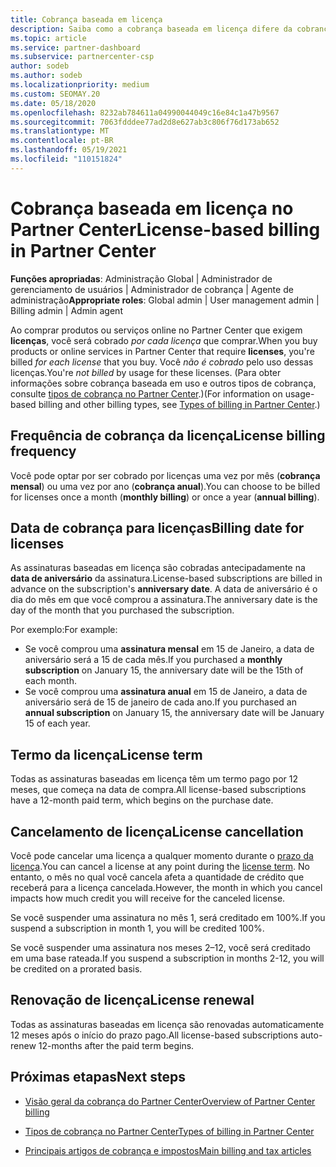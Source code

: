 ```yaml
---
title: Cobrança baseada em licença
description: Saiba como a cobrança baseada em licença difere da cobrança baseada em uso no Partner Center, incluindo como você é cobrado por licença (não por uso de licença).
ms.topic: article
ms.service: partner-dashboard
ms.subservice: partnercenter-csp
author: sodeb
ms.author: sodeb
ms.localizationpriority: medium
ms.custom: SEOMAY.20
ms.date: 05/18/2020
ms.openlocfilehash: 8232ab784611a04990044049c16e84c1a47b9567
ms.sourcegitcommit: 7063fdddee77ad2d8e627ab3c806f76d173ab652
ms.translationtype: MT
ms.contentlocale: pt-BR
ms.lasthandoff: 05/19/2021
ms.locfileid: "110151824"
---
```

# <a name="license-based-billing-in-partner-center"></a><span data-ttu-id="4c23e-103">Cobrança baseada em licença no Partner Center</span><span class="sxs-lookup"><span data-stu-id="4c23e-103">License-based billing in Partner Center</span></span>

<span data-ttu-id="4c23e-104">**Funções apropriadas**: Administração Global | Administrador de gerenciamento de usuários | Administrador de cobrança | Agente de administração</span><span class="sxs-lookup"><span data-stu-id="4c23e-104">**Appropriate roles**: Global admin | User management admin | Billing admin | Admin agent</span></span>

<span data-ttu-id="4c23e-105">Ao comprar produtos ou serviços online no Partner Center que exigem **licenças**, você será cobrado *por cada licença* que comprar.</span><span class="sxs-lookup"><span data-stu-id="4c23e-105">When you buy products or online services in Partner Center that require **licenses**, you're billed *for each license* that you buy.</span></span> <span data-ttu-id="4c23e-106">Você *não é cobrado* pelo uso dessas licenças.</span><span class="sxs-lookup"><span data-stu-id="4c23e-106">You're *not billed* by usage for these licenses.</span></span> <span data-ttu-id="4c23e-107">(Para obter informações sobre cobrança baseada em uso e outros tipos de cobrança, consulte [tipos de cobrança no Partner Center](./billing-basics.md).)</span><span class="sxs-lookup"><span data-stu-id="4c23e-107">(For information on usage-based billing and other billing types, see [Types of billing in Partner Center](./billing-basics.md).)</span></span>

## <a name="license-billing-frequency"></a><span data-ttu-id="4c23e-108">Frequência de cobrança da licença</span><span class="sxs-lookup"><span data-stu-id="4c23e-108">License billing frequency</span></span>

<span data-ttu-id="4c23e-109">Você pode optar por ser cobrado por licenças uma vez por mês (**cobrança mensal**) ou uma vez por ano (**cobrança anual**).</span><span class="sxs-lookup"><span data-stu-id="4c23e-109">You can choose to be billed for licenses once a month (**monthly billing**) or once a year (**annual billing**).</span></span> 

## <a name="billing-date-for-licenses"></a><span data-ttu-id="4c23e-110">Data de cobrança para licenças</span><span class="sxs-lookup"><span data-stu-id="4c23e-110">Billing date for licenses</span></span>

<span data-ttu-id="4c23e-111">As assinaturas baseadas em licença são cobradas antecipadamente na **data de aniversário** da assinatura.</span><span class="sxs-lookup"><span data-stu-id="4c23e-111">License-based subscriptions are billed in advance on the subscription's **anniversary date**.</span></span> <span data-ttu-id="4c23e-112">A data de aniversário é o dia do mês em que você comprou a assinatura.</span><span class="sxs-lookup"><span data-stu-id="4c23e-112">The anniversary date is the day of the month that you purchased the subscription.</span></span>

<span data-ttu-id="4c23e-113">Por exemplo:</span><span class="sxs-lookup"><span data-stu-id="4c23e-113">For example:</span></span>

- <span data-ttu-id="4c23e-114">Se você comprou uma **assinatura mensal** em 15 de Janeiro, a data de aniversário será a 15 de cada mês.</span><span class="sxs-lookup"><span data-stu-id="4c23e-114">If you purchased a **monthly subscription** on January 15, the anniversary date will be the 15th of each month.</span></span>
- <span data-ttu-id="4c23e-115">Se você comprou uma **assinatura anual** em 15 de Janeiro, a data de aniversário será de 15 de janeiro de cada ano.</span><span class="sxs-lookup"><span data-stu-id="4c23e-115">If you purchased an **annual subscription** on January 15, the anniversary date will be January 15 of each year.</span></span>

## <a name="license-term"></a><span data-ttu-id="4c23e-116">Termo da licença</span><span class="sxs-lookup"><span data-stu-id="4c23e-116">License term</span></span>

<span data-ttu-id="4c23e-117">Todas as assinaturas baseadas em licença têm um termo pago por 12 meses, que começa na data de compra.</span><span class="sxs-lookup"><span data-stu-id="4c23e-117">All license-based subscriptions have a 12-month paid term, which begins on the purchase date.</span></span>

## <a name="license-cancellation"></a><span data-ttu-id="4c23e-118">Cancelamento de licença</span><span class="sxs-lookup"><span data-stu-id="4c23e-118">License cancellation</span></span>

<span data-ttu-id="4c23e-119">Você pode cancelar uma licença a qualquer momento durante o [prazo da licença](#license-term).</span><span class="sxs-lookup"><span data-stu-id="4c23e-119">You can cancel a license at any point during the [license term](#license-term).</span></span> <span data-ttu-id="4c23e-120">No entanto, o mês no qual você cancela afeta a quantidade de crédito que receberá para a licença cancelada.</span><span class="sxs-lookup"><span data-stu-id="4c23e-120">However, the month in which you cancel impacts how much credit you will receive for the canceled license.</span></span>

<span data-ttu-id="4c23e-121">Se você suspender uma assinatura no mês 1, será creditado em 100%.</span><span class="sxs-lookup"><span data-stu-id="4c23e-121">If you suspend a subscription in month 1, you will be credited 100%.</span></span>

<span data-ttu-id="4c23e-122">Se você suspender uma assinatura nos meses 2–12, você será creditado em uma base rateada.</span><span class="sxs-lookup"><span data-stu-id="4c23e-122">If you suspend a subscription in months 2-12, you will be credited on a prorated basis.</span></span>

## <a name="license-renewal"></a><span data-ttu-id="4c23e-123">Renovação de licença</span><span class="sxs-lookup"><span data-stu-id="4c23e-123">License renewal</span></span>

<span data-ttu-id="4c23e-124">Todas as assinaturas baseadas em licença são renovadas automaticamente 12 meses após o início do prazo pago.</span><span class="sxs-lookup"><span data-stu-id="4c23e-124">All license-based subscriptions auto-renew 12-months after the paid term begins.</span></span>

## <a name="next-steps"></a><span data-ttu-id="4c23e-125">Próximas etapas</span><span class="sxs-lookup"><span data-stu-id="4c23e-125">Next steps</span></span>

- [<span data-ttu-id="4c23e-126">Visão geral da cobrança do Partner Center</span><span class="sxs-lookup"><span data-stu-id="4c23e-126">Overview of Partner Center billing</span></span>](billing-basics.md)

- [<span data-ttu-id="4c23e-127">Tipos de cobrança no Partner Center</span><span class="sxs-lookup"><span data-stu-id="4c23e-127">Types of billing in Partner Center</span></span>](./billing-basics.md)

- [<span data-ttu-id="4c23e-128">Principais artigos de cobrança e impostos</span><span class="sxs-lookup"><span data-stu-id="4c23e-128">Main billing and tax articles</span></span>](billing.md)